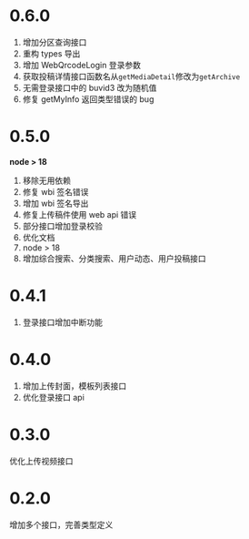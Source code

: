# 0.6.0

1. 增加分区查询接口
2. 重构 types 导出
3. 增加 WebQrcodeLogin 登录参数
4. 获取投稿详情接口函数名从`getMediaDetail`修改为`getArchive`
5. 无需登录接口中的 buvid3 改为随机值
6. 修复 getMyInfo 返回类型错误的 bug

# 0.5.0

**node > 18**

1. 移除无用依赖
2. 修复 wbi 签名错误
3. 增加 wbi 签名导出
4. 修复上传稿件使用 web api 错误
5. 部分接口增加登录校验
6. 优化文档
7. node > 18
8. 增加综合搜索、分类搜索、用户动态、用户投稿接口

# 0.4.1

1. 登录接口增加中断功能

# 0.4.0

1. 增加上传封面，模板列表接口
2. 优化登录接口 api

# 0.3.0

优化上传视频接口

# 0.2.0

增加多个接口，完善类型定义
